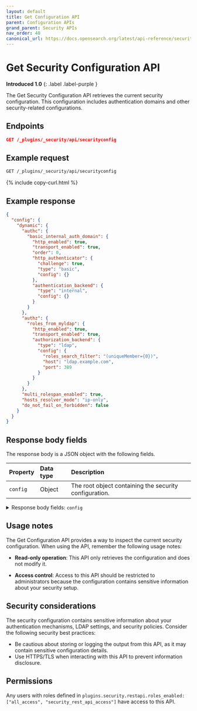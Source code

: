 ```yaml
---
layout: default
title: Get Configuration API
parent: Configuration APIs
grand_parent: Security APIs
nav_order: 40
canonical_url: https://docs.opensearch.org/latest/api-reference/security/configuration/get-configuration/
---
```


# Get Security Configuration API
**Introduced 1.0**
{: .label .label-purple }

The Get Security Configuration API retrieves the current security configuration. This configuration includes authentication domains and other security-related configurations.

<!-- spec_insert_start
api: security.get_configuration
component: endpoints
-->
## Endpoints
```json
GET /_plugins/_security/api/securityconfig
```
<!-- spec_insert_end -->

## Example request

```bash
GET /_plugins/_security/api/securityconfig
```
{% include copy-curl.html %}

## Example response

```json
{
  "config": {
    "dynamic": {
      "authc": {
        "basic_internal_auth_domain": {
          "http_enabled": true,
          "transport_enabled": true,
          "order": 0,
          "http_authenticator": {
            "challenge": true,
            "type": "basic",
            "config": {}
          },
          "authentication_backend": {
            "type": "internal",
            "config": {}
          }
        }
      },
      "authz": {
        "roles_from_myldap": {
          "http_enabled": true,
          "transport_enabled": true,
          "authorization_backend": {
            "type": "ldap",
            "config": {
              "roles_search_filter": "(uniqueMember={0})",
              "host": "ldap.example.com",
              "port": 389
            }
          }
        }
      },
      "multi_rolespan_enabled": true,
      "hosts_resolver_mode": "ip-only",
      "do_not_fail_on_forbidden": false
    }
  }
}
```

## Response body fields

The response body is a JSON object with the following fields.

| Property | Data type | Description |
| :--- | :--- | :--- |
| `config` | Object | The root object containing the security configuration. |

<details markdown="block">
  <summary>
    Response body fields: <code>config</code>
  </summary>
  {: .text-delta}

`config` is a JSON object that contains the following fields.

| Property | Data type | Description |
| :--- | :--- | :--- |
| `dynamic` | Object | The main configuration object containing all security configuration settings. Includes authentication domains (`authc`), authorization settings (`authz`), and various security behaviors. |

</details>

## Usage notes

The Get Configuration API provides a way to inspect the current security configuration. When using the API, remember the following usage notes:

- **Read-only operation**: This API only retrieves the configuration and does not modify it.

- **Access control**: Access to this API should be restricted to administrators because the configuration contains sensitive information about your security setup.

## Security considerations

The security configuration contains sensitive information about your authentication mechanisms, LDAP settings, and security policies. Consider the following security best practices:

- Be cautious about storing or logging the output from this API, as it may contain sensitive configuration details.
- Use HTTPS/TLS when interacting with this API to prevent information disclosure.

## Permissions

Any users with roles defined in `plugins.security.restapi.roles_enabled: ["all_access", "security_rest_api_access"]` have access to this API.